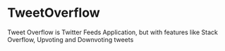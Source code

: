 # TweetOverflow
Tweet Overflow is Twitter Feeds Application, but with features like Stack Overflow, Upvoting and Downvoting tweets
